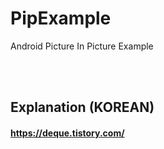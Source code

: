 # PipExample
Android Picture In Picture Example

<br><br>

## Explanation (KOREAN) 
#### https://deque.tistory.com/ 

